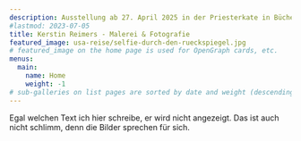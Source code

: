 ```yaml
---
description: Ausstellung ab 27. April 2025 in der Priesterkate in Büchen-Dorf
#lastmod: 2023-07-05
title: Kerstin Reimers - Malerei & Fotografie
featured_image: usa-reise/selfie-durch-den-rueckspiegel.jpg
# featured_image on the home page is used for OpenGraph cards, etc.
menus:
  main:
    name: Home
    weight: -1
# sub-galleries on list pages are sorted by date and weight (descending)
---
```


Egal welchen Text ich hier schreibe, er wird nicht angezeigt. Das ist auch nicht schlimm, denn die Bilder sprechen für sich.
